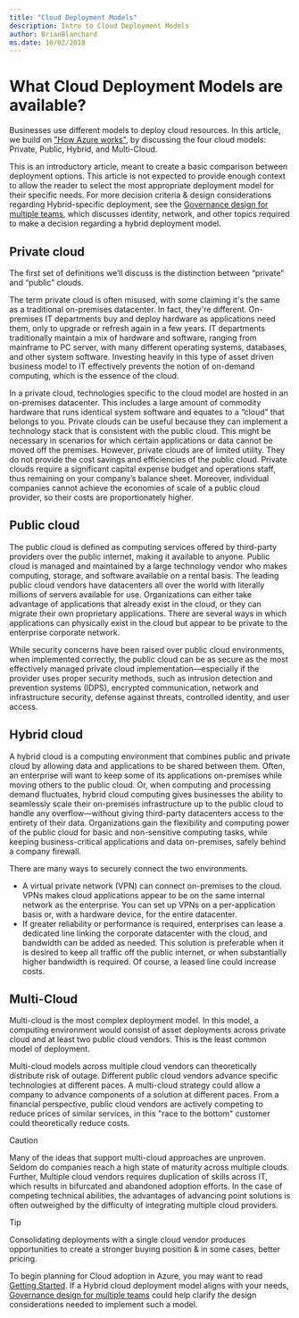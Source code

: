 ```yaml
---
title: "Cloud Deployment Models" 
description: Intro to Cloud Deployment Models
author: BrianBlanchard
ms.date: 10/02/2018
---
```

# What Cloud Deployment Models are available?

Businesses use different models to deploy cloud resources. In this article, we build on ["How Azure works"](what-is-azure.md), by discussing the four cloud models: Private, Public, Hybrid, and Multi-Cloud.

This is an introductory article, meant to create a basic comparison between deployment options. This article is not expected to provide enough context to allow the reader to select the most appropriate deployment model for their specific needs. For more decision criteria & design considerations regarding Hybrid-specific deployment, see the [Governance design for multiple teams](../governance/governance-multiple-teams.md), which discusses identity, network, and other topics required to make a decision regarding a hybrid deployment model.  

## Private cloud

The first set of definitions we’ll discuss is the distinction between “private” and “public” clouds.

The term private cloud is often misused, with some claiming it's the same as a traditional on-premises datacenter. In fact, they're different. On-premises IT departments buy and deploy hardware as applications need them, only to upgrade or refresh again in a few years. IT departments traditionally maintain a mix of hardware and software, ranging from mainframe to PC server, with many different operating systems, databases, and other system software. Investing heavily in this type of asset driven business model to IT effectively prevents the notion of on-demand computing, which is the essence of the cloud.

In a private cloud, technologies specific to the cloud model are hosted in an on-premises datacenter. This includes a large amount of commodity hardware that runs identical system software and equates to a “cloud” that belongs to you. Private clouds can be useful because they can implement a technology stack that is consistent with the public cloud. This might be necessary in scenarios for which certain applications or data cannot be moved off the premises. However, private clouds are of limited utility. They do not provide the cost savings and efficiencies of the public cloud. Private clouds require a significant capital expense budget and operations staff, thus remaining on your company’s balance sheet. Moreover, individual companies cannot achieve the economies of scale of a public cloud provider, so their costs are proportionately higher.

## Public cloud

The public cloud is defined as computing services offered by third-party providers over the public internet, making it available to anyone. Public cloud is managed and maintained by a large technology vendor who makes computing, storage, and software available on a rental basis. The leading public cloud vendors have datacenters all over the world with literally millions of servers available for use. Organizations can either take advantage of applications that already exist in the cloud, or they can migrate their own proprietary applications. There are several ways in which applications can physically exist in the cloud but appear to be private to the enterprise corporate network.

While security concerns have been raised over public cloud environments, when implemented correctly, the public cloud can be as secure as the most effectively managed private cloud implementation—especially if the provider uses proper security methods, such as intrusion detection and prevention systems (IDPS), encrypted communication, network and infrastructure security, defense against threats, controlled identity, and user access.

## Hybrid cloud

A hybrid cloud is a computing environment that combines public and private cloud by allowing data and applications to be shared between them. Often, an enterprise will want to keep some of its applications on-premises while moving others to the public cloud. Or, when computing and processing demand fluctuates, hybrid cloud computing gives businesses the ability to seamlessly scale their on-premises infrastructure up to the public cloud to handle any overflow—without giving third-party datacenters access to the entirety of their data. Organizations gain the flexibility and computing power of the public cloud for basic and non-sensitive computing tasks, while keeping business-critical applications and data on-premises, safely behind a company firewall.

There are many ways to securely connect the two environments.

* A virtual private network (VPN) can connect on-premises to the cloud. VPNs makes cloud applications appear to be on the same internal network as the enterprise. You can set up VPNs on a per-application basis or, with a hardware device, for the entire datacenter.
* If greater reliability or performance is required, enterprises can lease a dedicated line linking the corporate datacenter with the cloud, and bandwidth can be added as needed. This solution is preferable when it is desired to keep all traffic off the public internet, or when substantially higher bandwidth is required. Of course, a leased line could increase costs.

## Multi-Cloud

Multi-cloud is the most complex deployment model. In this model, a computing environment would consist of asset deployments across private cloud and at least two public cloud vendors. This is the least common model of deployment.

Multi-cloud models across multiple cloud vendors can theoretically distribute risk of outage. Different public cloud vendors advance specific technologies at different paces. A multi-cloud strategy could allow a company to advance components of a solution at different paces. From a financial perspective, public cloud vendors are actively competing to reduce prices of similar services, in this "race to the bottom" customer could theoretically reduce costs.

> [!CAUTION]
> Many of the ideas that support multi-cloud approaches are unproven. Seldom do companies reach a high state of maturity across multiple clouds. Further, Multiple cloud vendors requires duplication of skills across IT, which results in bifurcated and abandoned adoption efforts. In the case of competing technical abilities, the advantages of advancing point solutions is often outweighed by the difficulty of integrating multiple cloud providers.

> [!TIP]
> Consolidating deployments with a single cloud vendor produces opportunities to create a stronger buying position & in some cases, better pricing.  

To begin planning for Cloud adoption in Azure, you may want to read  [Getting Started](overview.md). If a Hybrid cloud deployment model aligns with your needs, [Governance design for multiple teams](../governance/governance-multiple-teams.md) could help clarify the design considerations needed to implement such a model. 